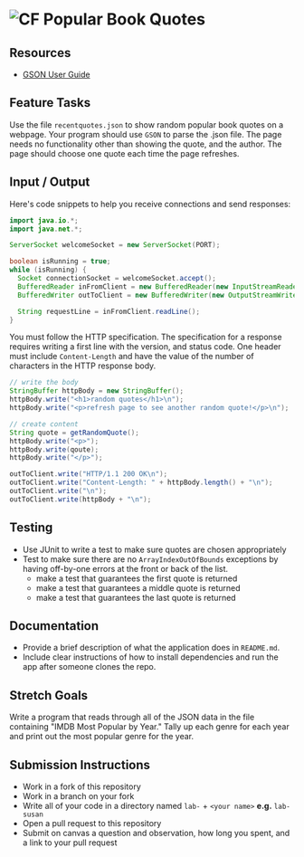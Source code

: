 # ![CF](http://i.imgur.com/7v5ASc8.png) Popular Book Quotes

## Resources  
* [GSON User Guide](https://github.com/google/gson/blob/master/UserGuide.md)

## Feature Tasks
Use the file `recentquotes.json` to show random popular book quotes on a webpage.
Your program should use `GSON` to parse the .json file. The page needs no
functionality other than showing the quote, and the author. The page should
choose one quote each time the page refreshes.

## Input / Output
Here's code snippets to help you receive connections and send responses:

```java
import java.io.*;
import java.net.*;
```

```java
ServerSocket welcomeSocket = new ServerSocket(PORT);

boolean isRunning = true;
while (isRunning) {
  Socket connectionSocket = welcomeSocket.accept();
  BufferedReader inFromClient = new BufferedReader(new InputStreamReader(connectionSocket.getInputStream()));
  BufferedWriter outToClient = new BufferedWriter(new OutputStreamWriter(connectionSocket.getOutputStream()));

  String requestLine = inFromClient.readLine();
}
```

You must follow the HTTP specification. The specification for a response
requires writing a first line with the version, and status code. One header
must include `Content-Length` and have the value of the number of characters in
the HTTP response body.

```java
// write the body
StringBuffer httpBody = new StringBuffer();
httpBody.write("<h1>random quotes</h1>\n");
httpBody.write("<p>refresh page to see another random quote!</p>\n");

// create content
String quote = getRandomQuote();
httpBody.write("<p>");
httpBody.write(qoute);
httpBody.write("</p>");

outToClient.write("HTTP/1.1 200 OK\n");
outToClient.write("Content-Length: " + httpBody.length() + "\n");
outToClient.write("\n");
outToClient.write(httpBody + "\n");
```
  
## Testing  
* Use JUnit to write a test to make sure quotes are chosen appropriately
* Test to make sure there are no `ArrayIndexOutOfBounds` exceptions by having
  off-by-one errors at the front or back of the list.
  * make a test that guarantees the first quote is returned
  * make a test that guarantees a middle quote is returned
  * make a test that guarantees the last quote is returned

## Documentation
* Provide a brief description of what the application does in `README.md`.
* Include clear instructions of how to install dependencies and run the
  app after someone clones the repo.

## Stretch Goals
Write a program that reads through all of the JSON data in the file containing
"IMDB Most Popular by Year." Tally up each genre for each year and print out
the most popular genre for the year.

## Submission Instructions
* Work in a fork of this repository
* Work in a branch on your fork
* Write all of your code in a directory named `lab-` + `<your name>` **e.g.** `lab-susan`
* Open a pull request to this repository
* Submit on canvas a question and observation, how long you spent, and a link to
  your pull request
